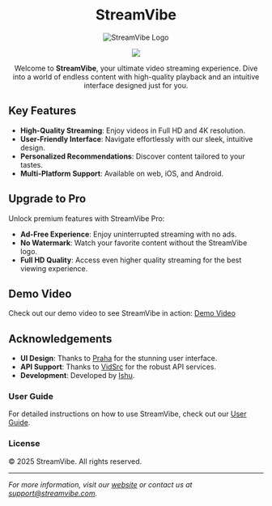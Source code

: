 
<h1 align="center">StreamVibe</h1>

<p align="center">
  <img src="https://loremflickr.com/40/40" alt="StreamVibe Logo" />
</p>

<p align="center">
  <img src="https://loremflickr.com/1083/720" 
</p>

<br />

<p align="center">
Welcome to <strong>StreamVibe</strong>, your ultimate video streaming experience. Dive into a world of endless content with high-quality playback and an intuitive interface designed just for you.
</p>

## Key Features

- **High-Quality Streaming**: Enjoy videos in Full HD and 4K resolution.
- **User-Friendly Interface**: Navigate effortlessly with our sleek, intuitive design.
- **Personalized Recommendations**: Discover content tailored to your tastes.
- **Multi-Platform Support**: Available on web, iOS, and Android.

## Upgrade to Pro

Unlock premium features with StreamVibe Pro:
- **Ad-Free Experience**: Enjoy uninterrupted streaming with no ads.
- **No Watermark**: Watch your favorite content without the StreamVibe logo.
- **Full HD Quality**: Access even higher quality streaming for the best viewing experience.

## Demo Video

Check out our demo video to see StreamVibe in action:
[Demo Video](path/to/your/demo_video.mp4)

## Acknowledgements

- **UI Design**: Thanks to [Praha](https://www.figma.com/@praha) for the stunning user interface.
- **API Support**: Thanks to [VidSrc](https://vidsrc.dev/) for the robust API services.
- **Development**: Developed by [Ishu](https://github.com/IshuSinghSE).

### User Guide
For detailed instructions on how to use StreamVibe, check out our [User Guide](path/to/user_guide.pdf).

### License
© 2025 StreamVibe. All rights reserved.

---

*For more information, visit our [website](https://yourwebsite.com) or contact us at [support@streamvibe.com](mailto:support@streamvibe.com).*
